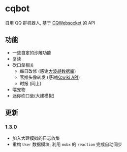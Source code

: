 # cqbot

自用 QQ 群机器人, 基于 [CQWebsocket](https://github.com/momocow/node-cq-websocket/blob/master/docs/api/CQWebSocket.md) 的 API

## 功能

- 一些自定的沙雕功能
- 复读
- 砍口垒相关
  - 每日改修 (感谢[大波胡数据库](https://github.com/Diablohu/WhoCallsTheFleet-DB#readme))
  - 官推头像转发 (感谢[Kcwiki API](http://api.kcwiki.moe/))
  - 时报 (同上)
- 喂宠物
- 迷你砍口垒(大建模拟)

## 更新

### 1.3.0

- 加入大建模拟的日志收集
- 重构 `User` 数据模块, 利用 `mobx` 的 `reaction` 完成自动同步
